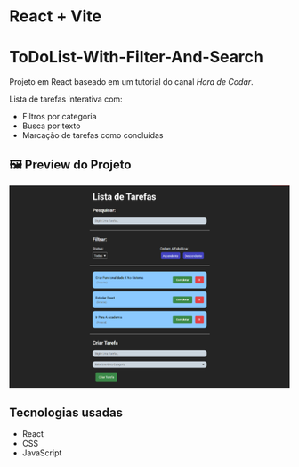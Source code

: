 # React + Vite

# ToDoList-With-Filter-And-Search

Projeto em React baseado em um tutorial do canal *Hora de Codar*.

Lista de tarefas interativa com:
- Filtros por categoria
- Busca por texto
- Marcação de tarefas como concluídas

## 🖼️ Preview do Projeto

![Preview do projeto](public/screenshot.png)

## Tecnologias usadas
- React
- CSS
- JavaScript

